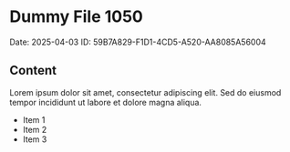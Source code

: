 # Dummy File 1050

Date: 2025-04-03
ID: 59B7A829-F1D1-4CD5-A520-AA8085A56004

## Content

Lorem ipsum dolor sit amet, consectetur adipiscing elit.
Sed do eiusmod tempor incididunt ut labore et dolore magna aliqua.

* Item 1
* Item 2
* Item 3
